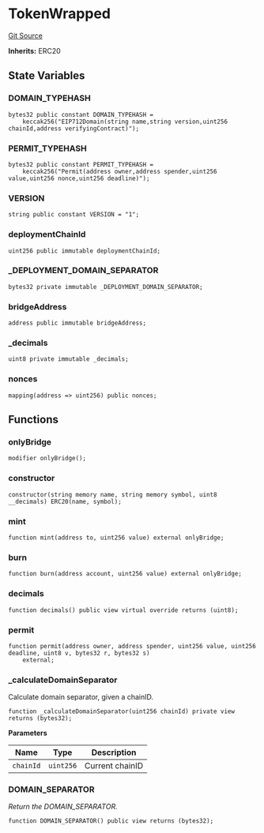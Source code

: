 # TokenWrapped
[Git Source](https://github.com/agglayer/agglayer-contracts/blob/a8bf2955890e7123a84542ced57636d763299651/contracts/lib/TokenWrapped.sol)

**Inherits:**
ERC20


## State Variables
### DOMAIN_TYPEHASH

```solidity
bytes32 public constant DOMAIN_TYPEHASH =
    keccak256("EIP712Domain(string name,string version,uint256 chainId,address verifyingContract)");
```


### PERMIT_TYPEHASH

```solidity
bytes32 public constant PERMIT_TYPEHASH =
    keccak256("Permit(address owner,address spender,uint256 value,uint256 nonce,uint256 deadline)");
```


### VERSION

```solidity
string public constant VERSION = "1";
```


### deploymentChainId

```solidity
uint256 public immutable deploymentChainId;
```


### _DEPLOYMENT_DOMAIN_SEPARATOR

```solidity
bytes32 private immutable _DEPLOYMENT_DOMAIN_SEPARATOR;
```


### bridgeAddress

```solidity
address public immutable bridgeAddress;
```


### _decimals

```solidity
uint8 private immutable _decimals;
```


### nonces

```solidity
mapping(address => uint256) public nonces;
```


## Functions
### onlyBridge


```solidity
modifier onlyBridge();
```

### constructor


```solidity
constructor(string memory name, string memory symbol, uint8 __decimals) ERC20(name, symbol);
```

### mint


```solidity
function mint(address to, uint256 value) external onlyBridge;
```

### burn


```solidity
function burn(address account, uint256 value) external onlyBridge;
```

### decimals


```solidity
function decimals() public view virtual override returns (uint8);
```

### permit


```solidity
function permit(address owner, address spender, uint256 value, uint256 deadline, uint8 v, bytes32 r, bytes32 s)
    external;
```

### _calculateDomainSeparator

Calculate domain separator, given a chainID.


```solidity
function _calculateDomainSeparator(uint256 chainId) private view returns (bytes32);
```
**Parameters**

|Name|Type|Description|
|----|----|-----------|
|`chainId`|`uint256`|Current chainID|


### DOMAIN_SEPARATOR

*Return the DOMAIN_SEPARATOR.*


```solidity
function DOMAIN_SEPARATOR() public view returns (bytes32);
```

